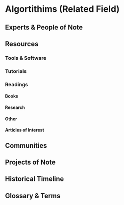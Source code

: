 # Algortithims (Related Field)

## Experts & People of Note

## Resources

### Tools & Software

### Tutorials

### Readings

#### Books

#### Research

#### Other

#### Articles of Interest

## Communities

## Projects of Note

## Historical Timeline

## Glossary & Terms
